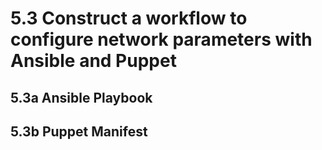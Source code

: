 # 5.3 Construct a workflow to configure network parameters with Ansible and Puppet

## 5.3a Ansible Playbook



## 5.3b Puppet Manifest
